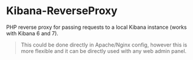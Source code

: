 # Kibana-ReverseProxy
PHP reverse proxy for passing requests to a local Kibana instance (works with Kibana 6 and 7).

> This could be done directly in Apache/Nginx config, however this is more flexible and it can be directly used with any web admin panel.
